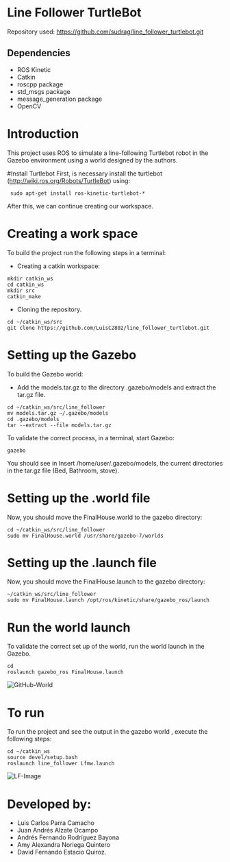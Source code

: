 # Line Follower TurtleBot

Repository used: https://github.com/sudrag/line_follower_turtlebot.git


## Dependencies

* ROS Kinetic
* Catkin
* roscpp package
* std_msgs package
* message_generation package
* OpenCV

# Introduction
This project uses ROS to simulate a line-following Turtlebot robot in the Gazebo environment using a world designed by the authors.

#Install Turtlebot
First, is necessary install the turtlebot (http://wiki.ros.org/Robots/TurtleBot) using: 
```
 sudo apt-get install ros-kinetic-turtlebot-*
```
After this, we can continue creating our workspace.

# Creating a work space
To build the project run the following steps in a terminal:
- Creating a catkin workspace:
```
mkdir catkin_ws
cd catkin_ws
mkdir src
catkin_make
```
- Cloning the repository.
```
cd ~/catkin_ws/src
git clone https://github.com/LuisC2802/line_follower_turtlebot.git
```

# Setting up the Gazebo
To build the Gazebo world:
 - Add the models.tar.gz to the directory .gazebo/models and extract the tar.gz file.
 ```
cd ~/catkin_ws/src/line_follower
mv models.tar.gz ~/.gazebo/models
cd .gazebo/models
tar --extract --file models.tar.gz
```
 To validate the correct process, in a terminal, start Gazebo:
```
gazebo
```
 You should see in Insert /home/user/.gazebo/models, the current directories in the tar.gz file (Bed, Bathroom, stove).
 
# Setting up the .world file
Now, you should move the FinalHouse.world to the gazebo directory:
```
cd ~/catkin_ws/src/line_follower
sudo mv FinalHouse.world /usr/share/gazebo-7/worlds
```
# Setting up the .launch file
Now, you should move the FinalHouse.launch to the gazebo directory:
```
~/catkin_ws/src/line_follower
sudo mv FinalHouse.launch /opt/ros/kinetic/share/gazebo_ros/launch
```
# Run the world launch
To validate the correct set up of the world, run the world launch in the Gazebo.
```
cd
roslaunch gazebo_ros FinalHouse.launch
```
![GitHub-World](https://user-images.githubusercontent.com/82512521/118070662-ef253e00-b36b-11eb-9b4f-703a12e239c2.png)
# To run
To run the project and see the output in the gazebo world , execute the following steps:
```
cd ~/catkin_ws
source devel/setup.bash
roslaunch line_follower Lfmw.launch
```
![LF-Image](https://user-images.githubusercontent.com/82512521/118071235-031d6f80-b36d-11eb-9fdd-4bd584aa6eee.png)

# Developed by: 
- Luis Carlos Parra Camacho
- Juan Andrés Alzate Ocampo
- Andrés Fernando Rodríguez Bayona
- Amy Alexandra Noriega Quintero
- David Fernando Estacio Quiroz.
